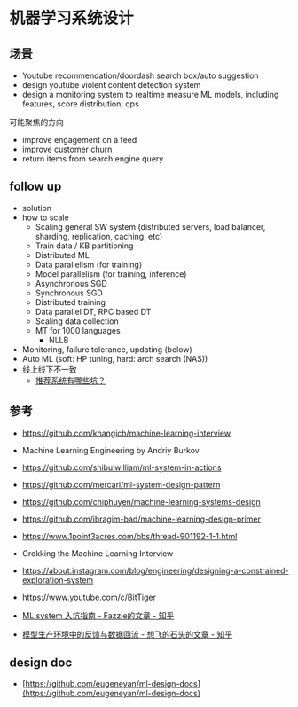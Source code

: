 # 机器学习系统设计

## 场景
- Youtube recommendation/doordash search box/auto suggestion
- design youtube violent content detection system
- design a monitoring system to realtime measure ML models, including features, score distribution, qps 

可能聚焦的方向
- improve engagement on a feed
- improve customer churn
- return items from search engine query

## follow up
- solution
- how to scale
  - Scaling general SW system (distributed servers, load balancer, sharding, replication, caching, etc)
  - Train data / KB partitioning
  - Distributed ML
  - Data parallelism (for training)
  - Model parallelism (for training, inference)
  - Asynchronous SGD
  - Synchronous SGD
  - Distributed training
  - Data parallel DT, RPC based DT
  - Scaling data collection
  - MT for 1000 languages
    - NLLB
- Monitoring, failure tolerance, updating (below)
- Auto ML (soft: HP tuning, hard: arch search (NAS))
- 线上线下不一致
  - [推荐系统有哪些坑？](https://www.zhihu.com/question/28247353/answer/2126590086)

## 参考
- https://github.com/khangich/machine-learning-interview
- Machine Learning Engineering by Andriy Burkov
- https://github.com/shibuiwilliam/ml-system-in-actions
- https://github.com/mercari/ml-system-design-pattern
- https://github.com/chiphuyen/machine-learning-systems-design
- https://github.com/ibragim-bad/machine-learning-design-primer
- https://www.1point3acres.com/bbs/thread-901192-1-1.html
- Grokking the Machine Learning Interview
- https://about.instagram.com/blog/engineering/designing-a-constrained-exploration-system

- https://www.youtube.com/c/BitTiger
- [ML system 入坑指南 - Fazzie的文章 - 知乎](https://zhuanlan.zhihu.com/p/608318764)
- [模型生产环境中的反馈与数据回流 - 想飞的石头的文章 - 知乎](https://zhuanlan.zhihu.com/p/493080131)


## design doc
- [https://github.com/eugeneyan/ml-design-docs](https://github.com/eugeneyan/ml-design-docs)
